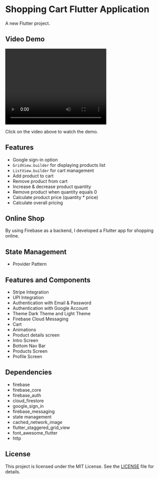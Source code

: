 # Shopping Cart Flutter Application

A new Flutter project.

## Video Demo

<video width="320" height="240" controls>
  <source src="[https://example.com/path/to/your/video.mp4](https://drive.google.com/file/d/1d7KbFLy_9NV3dzQKVAQUU5RgA-ceBo4i/view?usp=drive_link)" type="video/mp4">
  Your browser does not support the video tag.
</video>

Click on the video above to watch the demo.


## Features

- Google sign-in option
- `GridView.builder` for displaying products list
- `ListView.builder` for cart management
- Add product to cart
- Remove product from cart
- Increase & decrease product quantity
- Remove product when quantity equals 0
- Calculate product price (quantity * price)
- Calculate overall pricing

## Online Shop

By using Firebase as a backend, I developed a Flutter app for shopping online.

## State Management

- Provider Pattern

## Features and Components

- Stripe Integration
- UPI Integration
- Authentication with Email & Password
- Authentication with Google Account
- Theme Dark Theme and Light Theme
- Firebase Cloud Messaging
- Cart
- Animations
- Product details screen
- Intro Screen
- Bottom Nav Bar
- Products Screen
- Profile Screen

## Dependencies

- firebase
- firebase_core
- firebase_auth
- cloud_firestore
- google_sign_in
- firebase_messaging
- state management
- cached_network_image
- flutter_staggered_grid_view
- font_awesome_flutter
- http

## License

This project is licensed under the MIT License. See the [LICENSE](LICENSE) file for details.
